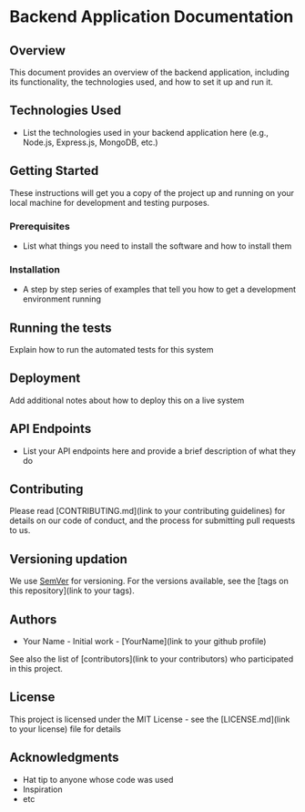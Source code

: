 # Backend Application Documentation

## Overview
This document provides an overview of the backend application, including its functionality, the technologies used, and how to set it up and run it.

## Technologies Used
- List the technologies used in your backend application here (e.g., Node.js, Express.js, MongoDB, etc.)

## Getting Started
These instructions will get you a copy of the project up and running on your local machine for development and testing purposes.

### Prerequisites
- List what things you need to install the software and how to install them

### Installation
- A step by step series of examples that tell you how to get a development environment running

## Running the tests
Explain how to run the automated tests for this system

## Deployment
Add additional notes about how to deploy this on a live system

## API Endpoints
- List your API endpoints here and provide a brief description of what they do

## Contributing
Please read [CONTRIBUTING.md](link to your contributing guidelines) for details on our code of conduct, and the process for submitting pull requests to us.

## Versioning updation
We use [SemVer](http://semver.org/) for versioning. For the versions available, see the [tags on this repository](link to your tags).

## Authors
- Your Name - Initial work - [YourName](link to your github profile)

See also the list of [contributors](link to your contributors) who participated in this project.

## License
This project is licensed under the MIT License - see the [LICENSE.md](link to your license) file for details

## Acknowledgments
- Hat tip to anyone whose code was used
- Inspiration
- etc
